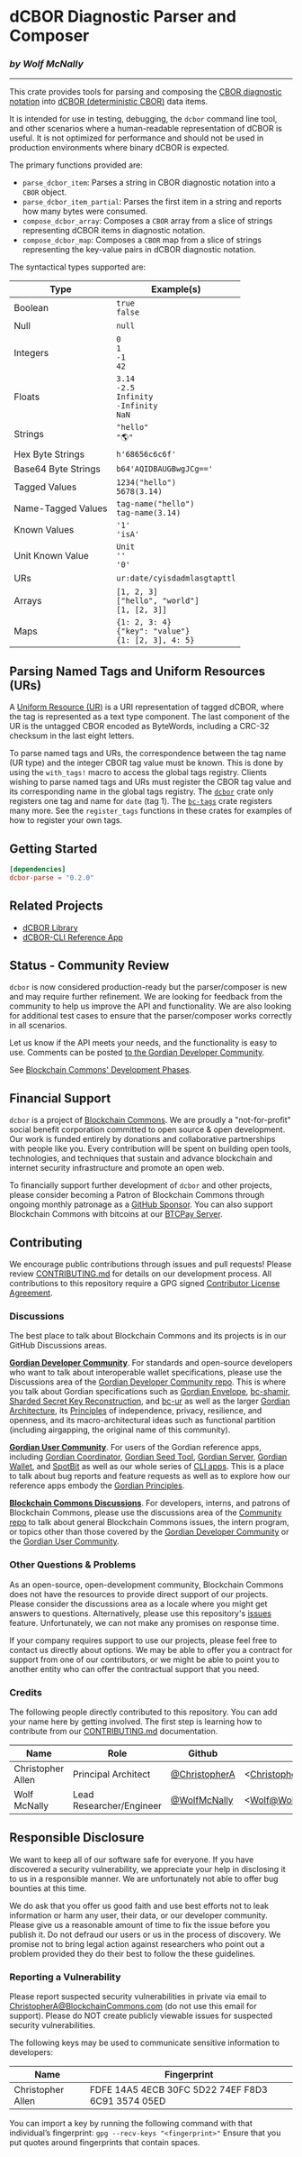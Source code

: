 # dCBOR Diagnostic Parser and Composer

<!--Guidelines: https://github.com/BlockchainCommons/secure-template/wiki -->

### _by Wolf McNally_

---

This crate provides tools for parsing and composing the [CBOR diagnostic notation](https://datatracker.ietf.org/doc/html/rfc8949#name-diagnostic-notation) into [dCBOR (deterministic CBOR)](https://datatracker.ietf.org/doc/draft-mcnally-deterministic-cbor/) data items.

It is intended for use in testing, debugging, the `dcbor` command line tool, and other scenarios where a human-readable representation of dCBOR is useful. It is not optimized for performance and should not be used in production environments where binary dCBOR is expected.

The primary functions provided are:

- `parse_dcbor_item`: Parses a string in CBOR diagnostic notation into a `CBOR` object.
- `parse_dcbor_item_partial`: Parses the first item in a string and reports how
  many bytes were consumed.
- `compose_dcbor_array`: Composes a `CBOR` array from a slice of strings representing dCBOR items in diagnostic notation.
- `compose_dcbor_map`: Composes a `CBOR` map from a slice of strings representing the key-value pairs in dCBOR diagnostic notation.

The syntactical types supported are:

| Type                | Example(s)                                                  |
| ------------------- | ----------------------------------------------------------- |
| Boolean             | `true`<br>`false`                                           |
| Null                | `null`                                                      |
| Integers            | `0`<br>`1`<br>`-1`<br>`42`                                  |
| Floats              | `3.14`<br>`-2.5`<br>`Infinity`<br>`-Infinity`<br>`NaN`      |
| Strings             | `"hello"`<br>`"🌎"`                                          |
| Hex Byte Strings    | `h'68656c6c6f'`                                             |
| Base64 Byte Strings | `b64'AQIDBAUGBwgJCg=='`                                     |
| Tagged Values       | `1234("hello")`<br>`5678(3.14)`                             |
| Name-Tagged Values  | `tag-name("hello")`<br>`tag-name(3.14)`                     |
| Known Values        | `'1'`<br>`'isA'`                                            |
| Unit Known Value    | `Unit`<br>`''`<br>`'0'`                                     |
| URs                 | `ur:date/cyisdadmlasgtapttl`                                |
| Arrays              | `[1, 2, 3]`<br>`["hello", "world"]`<br>`[1, [2, 3]]`        |
| Maps                | `{1: 2, 3: 4}`<br>`{"key": "value"}`<br>`{1: [2, 3], 4: 5}` |

## Parsing Named Tags and Uniform Resources (URs)

A [Uniform Resource (UR)](https://github.com/BlockchainCommons/Research/blob/master/papers/bcr-2020-005-ur.md) is a URI representation of tagged dCBOR, where the tag is represented as a text type component. The last component of the UR is the untagged CBOR encoded as ByteWords, including a CRC-32 checksum in the last eight letters.

To parse named tags and URs, the correspondence between the tag name (UR type) and the integer CBOR tag value must be known. This is done by using the `with_tags!` macro to access the global tags registry. Clients wishing to parse named tags and URs must register the CBOR tag value and its corresponding name in the global tags registry. The [`dcbor`](https://crates.io/crates/dcbor) crate only registers one tag and name for `date` (tag 1). The [`bc-tags`](https://crates.io/crates/bc-tags) crate registers many more. See the `register_tags` functions in these crates for examples of how to register your own tags.

## Getting Started

```toml
[dependencies]
dcbor-parse = "0.2.0"
```

## Related Projects

- [dCBOR Library](https://github.com/BlockchainCommons/bc-dcbor-rust)
- [dCBOR-CLI Reference App](https://github.com/BlockchainCommons/dcbor-cli)

## Status - Community Review

`dcbor` is now considered production-ready but the parser/composer is new and may require further refinement. We are looking for feedback from the community to help us improve the API and functionality. We are also looking for additional test cases to ensure that the parser/composer works correctly in all scenarios.

Let us know if the API meets your needs, and the functionality is easy to use. Comments can be posted [to the Gordian Developer Community](https://github.com/BlockchainCommons/Gordian-Developer-Community/discussions/116).

See [Blockchain Commons' Development Phases](https://github.com/BlockchainCommons/Community/blob/master/release-path.md).

## Financial Support

`dcbor` is a project of [Blockchain Commons](https://www.blockchaincommons.com/). We are proudly a "not-for-profit" social benefit corporation committed to open source & open development. Our work is funded entirely by donations and collaborative partnerships with people like you. Every contribution will be spent on building open tools, technologies, and techniques that sustain and advance blockchain and internet security infrastructure and promote an open web.

To financially support further development of `dcbor` and other projects, please consider becoming a Patron of Blockchain Commons through ongoing monthly patronage as a [GitHub Sponsor](https://github.com/sponsors/BlockchainCommons). You can also support Blockchain Commons with bitcoins at our [BTCPay Server](https://btcpay.blockchaincommons.com/).

## Contributing

We encourage public contributions through issues and pull requests! Please review [CONTRIBUTING.md](./CONTRIBUTING.md) for details on our development process. All contributions to this repository require a GPG signed [Contributor License Agreement](./CLA.md).

### Discussions

The best place to talk about Blockchain Commons and its projects is in our GitHub Discussions areas.

[**Gordian Developer Community**](https://github.com/BlockchainCommons/Gordian-Developer-Community/discussions). For standards and open-source developers who want to talk about interoperable wallet specifications, please use the Discussions area of the [Gordian Developer Community repo](https://github.com/BlockchainCommons/Gordian-Developer-Community/discussions). This is where you talk about Gordian specifications such as [Gordian Envelope](https://github.com/BlockchainCommons/Gordian/tree/master/Envelope#articles), [bc-shamir](https://github.com/BlockchainCommons/bc-shamir), [Sharded Secret Key Reconstruction](https://github.com/BlockchainCommons/bc-sskr), and [bc-ur](https://github.com/BlockchainCommons/bc-ur) as well as the larger [Gordian Architecture](https://github.com/BlockchainCommons/Gordian/blob/master/Docs/Overview-Architecture.md), its [Principles](https://github.com/BlockchainCommons/Gordian#gordian-principles) of independence, privacy, resilience, and openness, and its macro-architectural ideas such as functional partition (including airgapping, the original name of this community).

[**Gordian User Community**](https://github.com/BlockchainCommons/Gordian/discussions). For users of the Gordian reference apps, including [Gordian Coordinator](https://github.com/BlockchainCommons/iOS-GordianCoordinator), [Gordian Seed Tool](https://github.com/BlockchainCommons/GordianSeedTool-iOS), [Gordian Server](https://github.com/BlockchainCommons/GordianServer-macOS), [Gordian Wallet](https://github.com/BlockchainCommons/GordianWallet-iOS), and [SpotBit](https://github.com/BlockchainCommons/spotbit) as well as our whole series of [CLI apps](https://github.com/BlockchainCommons/Gordian/blob/master/Docs/Overview-Apps.md#cli-apps). This is a place to talk about bug reports and feature requests as well as to explore how our reference apps embody the [Gordian Principles](https://github.com/BlockchainCommons/Gordian#gordian-principles).

[**Blockchain Commons Discussions**](https://github.com/BlockchainCommons/Community/discussions). For developers, interns, and patrons of Blockchain Commons, please use the discussions area of the [Community repo](https://github.com/BlockchainCommons/Community) to talk about general Blockchain Commons issues, the intern program, or topics other than those covered by the [Gordian Developer Community](https://github.com/BlockchainCommons/Gordian-Developer-Community/discussions) or the
[Gordian User Community](https://github.com/BlockchainCommons/Gordian/discussions).

### Other Questions & Problems

As an open-source, open-development community, Blockchain Commons does not have the resources to provide direct support of our projects. Please consider the discussions area as a locale where you might get answers to questions. Alternatively, please use this repository's [issues](./issues) feature. Unfortunately, we can not make any promises on response time.

If your company requires support to use our projects, please feel free to contact us directly about options. We may be able to offer you a contract for support from one of our contributors, or we might be able to point you to another entity who can offer the contractual support that you need.

### Credits

The following people directly contributed to this repository. You can add your name here by getting involved. The first step is learning how to contribute from our [CONTRIBUTING.md](./CONTRIBUTING.md) documentation.

| Name              | Role                     | Github                                           | Email                                 | GPG Fingerprint                                    |
| ----------------- | ------------------------ | ------------------------------------------------ | ------------------------------------- | -------------------------------------------------- |
| Christopher Allen | Principal Architect      | [@ChristopherA](https://github.com/ChristopherA) | \<ChristopherA@LifeWithAlacrity.com\> | FDFE 14A5 4ECB 30FC 5D22 74EF F8D3 6C91 3574 05ED  |
| Wolf McNally      | Lead Researcher/Engineer | [@WolfMcNally](https://github.com/wolfmcnally)   | \<Wolf@WolfMcNally.com\>              | 9436 52EE 3844 1760 C3DC  3536 4B6C 2FCF 8947 80AE |

## Responsible Disclosure

We want to keep all of our software safe for everyone. If you have discovered a security vulnerability, we appreciate your help in disclosing it to us in a responsible manner. We are unfortunately not able to offer bug bounties at this time.

We do ask that you offer us good faith and use best efforts not to leak information or harm any user, their data, or our developer community. Please give us a reasonable amount of time to fix the issue before you publish it. Do not defraud our users or us in the process of discovery. We promise not to bring legal action against researchers who point out a problem provided they do their best to follow the these guidelines.

### Reporting a Vulnerability

Please report suspected security vulnerabilities in private via email to ChristopherA@BlockchainCommons.com (do not use this email for support). Please do NOT create publicly viewable issues for suspected security vulnerabilities.

The following keys may be used to communicate sensitive information to developers:

| Name              | Fingerprint                                       |
| ----------------- | ------------------------------------------------- |
| Christopher Allen | FDFE 14A5 4ECB 30FC 5D22 74EF F8D3 6C91 3574 05ED |

You can import a key by running the following command with that individual’s fingerprint: `gpg --recv-keys "<fingerprint>"` Ensure that you put quotes around fingerprints that contain spaces.
